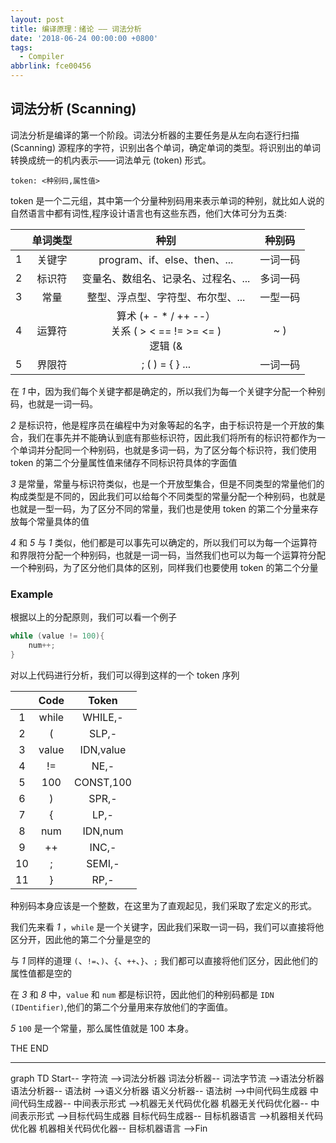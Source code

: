```yaml
---
layout: post
title: 编译原理：绪论 —— 词法分析
date: '2018-06-24 00:00:00 +0800'
tags:
  - Compiler
abbrlink: fce00456
---
```


## 词法分析 (Scanning)


词法分析是编译的第一个阶段。词法分析器的主要任务是从左向右逐行扫描 (Scanning) 源程序的字符，识别出各个单词，确定单词的类型。将识别出的单词转换成统一的机内表示——词法单元 (token) 形式。

```
token: <种别码,属性值>
```
token 是一个二元组，其中第一个分量种别码用来表示单词的种别，就比如人说的自然语言中都有词性,程序设计语言也有这些东西，他们大体可分为五类:

| | 单词类型 | 种别 | 种别码 |
|:-:|:-----:|:---:|:-----:|
| 1 | 关键字 | program、if、else、then、...| 一词一码|
| 2 | 标识符 | 变量名、数组名、记录名、过程名、...| 多词一码 |
| 3 | 常量 | 整型、浮点型、字符型、布尔型、...| 一型一码 |
| 4 |运算符 | 算术 (+ - * / ++ --）</br>关系 ( > < == != >= <= ) </br> 逻辑 (& | ~ ) | 一词一码 </br> 或 </br> 一型一码 |
| 5 | 界限符 | ; ( ) = { } ... | 一词一码 |

在 *1* 中，因为我们每个关键字都是确定的，所以我们为每一个关键字分配一个种别码，也就是一词一码。

*2* 是标识符，他是程序员在编程中为对象等起的名字，由于标识符是一个开放的集合，我们在事先并不能确认到底有那些标识符，因此我们将所有的标识符都作为一个单词并分配同一个种别码，也就是多词一码，为了区分每个标识符，我们使用 token 的第二个分量属性值来储存不同标识符具体的字面值

*3* 是常量，常量与标识符类似，也是一个开放型集合，但是不同类型的常量他们的构成类型是不同的，因此我们可以给每个不同类型的常量分配一个种别码，也就是也就是一型一码，为了区分不同的常量，我们也是使用 token 的第二个分量来存放每个常量具体的值

*4* 和 *5* 与 *1* 类似，他们都是可以事先可以确定的，所以我们可以为每一个运算符和界限符分配一个种别码，也就是一词一码，当然我们也可以为每一个运算符分配一个种别码，为了区分他们具体的区别，同样我们也要使用 token 的第二个分量

### Example

根据以上的分配原则，我们可以看一个例子

```cpp
while (value != 100){
	num++;
}
```

对以上代码进行分析，我们可以得到这样的一个 token 序列

| | Code | Token |
|:-:|:-:|:-:|
| 1 | while | WHILE,-|
| 2 | ( | SLP,-|
| 3 | value | IDN,value|
| 4 | != | NE,-|
| 5 | 100 | CONST,100 |
| 6 | ) | SPR,-|
| 7 | { | LP,- |
| 8 | num | IDN,num |
| 9 | ++ | INC,-|
| 10 | ; | SEMI,-|
| 11 | } | RP,-|

种别码本身应该是一个整数，在这里为了直观起见，我们采取了宏定义的形式。

我们先来看 *1* ，`while` 是一个关键字，因此我们采取一词一码，我们可以直接将他区分开，因此他的第二个分量是空的

与 *1* 同样的道理 `(`、`!=`、`)`、`{`、`++`、`}`、`;` 我们都可以直接将他们区分，因此他们的属性值都是空的

在 *3* 和 *8* 中，`value` 和 `num` 都是标识符，因此他们的种别码都是 `IDN (IDentifier)`,他们的第二个分量用来存放他们的字面值。

*5* `100` 是一个常量，那么属性值就是 100 本身。

THE END

***

<div class="mermaid">
graph TD
	Start-- 字符流 -->词法分析器
	词法分析器-- 词法字节流 -->语法分析器
	语法分析器-- 语法树 -->语义分析器
	语义分析器-- 语法树 -->中间代码生成器
	中间代码生成器-- 中间表示形式 -->机器无关代码优化器
	机器无关代码优化器-- 中间表示形式 -->目标代码生成器
	目标代码生成器-- 目标机器语言 -->机器相关代码优化器
	机器相关代码优化器-- 目标机器语言 -->Fin
</div>